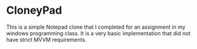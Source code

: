 # CloneyPad

This is a simple Notepad clone that I completed for an assignment in my windows programming class.
It is a very basic implementation that did not have strict MVVM requirements.
